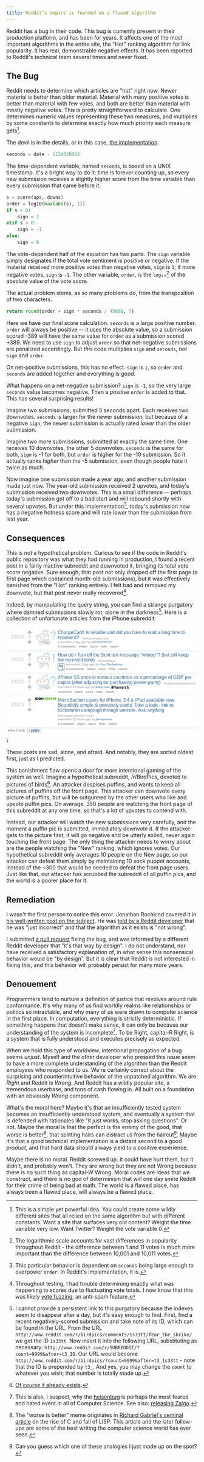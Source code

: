 ```yaml
---
title: Reddit’s empire is founded on a flawed algorithm
---
```


Reddit has a bug in their code. This bug is currently present in their production platform, and has been for years. It affects one of the most important algorithms in the entire site, the "Hot" ranking algorithm for link popularity. It has real, demonstrable negative effects. It has been reported to Reddit's technical team several times and never fixed.

## The Bug ##

Reddit needs to determine which articles are "hot" right now. Newer material is better than older material. Material with many positive votes is better than material with few votes, and both are better than material with mostly negative votes. This is pretty straightforward to calculate. One determines numeric values representing these two measures, and multiplies by some constants to determine exactly how much priority each measure gets[^4].

The devil is in the details, or in this case, [the implementation](https://github.com/iangreenleaf/reddit/blob/45e8209d8d4236367a6f7247068c13ab2307afb4/r2/r2/lib/db/_sorts.pyx#L45).

```python
seconds = date - 1134028003
```

The time-dependent variable, named `seconds`, is based on a UNIX timestamp. It's a bright way to do it: time is forever counting up, so every new submission receives a slightly higher score from the time variable than every submission that came before it.

```python
s = score(ups, downs)
order = log10(max(abs(s), 1))
if s > 0:
    sign = 1
elif s < 0:
    sign = -1
else:
    sign = 0
```

The vote-dependent half of the equation has two parts. The `sign` variable simply designates if the total vote sentiment is positive or negative. If the material received more positive votes than negative votes, `sign` is `1`; if more negative votes, `sign` is `-1`. The other variable, `order`, is the `log₁₀`[^5] of the absolute value of the vote score.

The actual problem stems, as so many problems do, from the transposition of two characters.

```python
return round(order + sign * seconds / 45000, 7)
```

Here we have our final score calculation. `seconds` is a large positive number. `order` will always be positive -- it uses the absolute value, so a submission scored -389 will have the same value for `order` as a submission scored +389. We need to use `sign` to adjust `order` so that net-negative submissions are penalized accordingly. But *this* code multiplies `sign` and `seconds`, *not* `sign` and `order`.

On net-positive submissions, this has no effect. `sign` is `1`, so `order` and `seconds` are added together and everything is good.

What happens on a net-negative submission? `sign` is `-1`, so the very large `seconds` value becomes negative. Then a *positive* `order` is added to that. This has several surprising results!

Imagine two submissions, submitted 5 seconds apart. Each receives two downvotes. `seconds` is larger for the newer submission, but because of a negative `sign`, the newer submission is actually rated *lower* than the older submission.

Imagine two more submissions, submitted at exactly the same time. One receives 10 downvotes, the other 5 downvotes. `seconds` is the same for both, `sign` is -1 for both, but `order` is higher for the -10 submission. So it actually ranks *higher* than the -5 submission, even though people hate it twice as much.

Now imagine one submission made a year ago, and another submission made just now. The year-old submission received 2 upvotes, and today's submission received two downvotes. This is a small difference -- perhaps today's submission got off to a bad start and will rebound shortly with several upvotes. But under this implementation[^6], today's submission now has a negative hotness score and will rate *lower* than the submission from last year.

## Consequences ##

This is not a hypothetical problem. Curious to see if the code in Reddit's public repository was what they had running in production, I found a recent post in a fairly inactive subreddit and downvoted it, bringing its total vote score negative. Sure enough, that post not only dropped off the first page (a first page which contained month-old submissions), but it was effectively banished from the "Hot" ranking entirely. I felt bad and removed my downvote, but that post never really recovered[^7].

Indeed, by manipulating the query string, you can find a strange purgatory where damned submissions slowly rot, alone in the darkness[^9]. Here is a collection of unfortunate articles from the iPhone subreddit:

![Reddit's purgatory for posts](/images/2013-12-09-reddits-empire-is-built-on-a-flawed-algorithm/post_purgatory.png)\ 

These posts are sad, alone, and afraid. And notably, they are sorted oldest first, just as I predicted.

This banishment flaw opens a door for more intentional gaming of the system as well. Imagine a hypothetical subreddit, /r/BirdPics, devoted to pictures of birds[^8]. An attacker despises puffins, and wants to keep all pictures of puffins off the front page. This attacker can downvote every picture of puffins, but will be outgunned by the other users who like and upvote puffin pics. On average, 350 people are watching the front page of this subreddit at any one time, so that's a lot of upvotes to contend with.

Instead, our attacker will watch the new submissions very carefully, and the moment a puffin pic is submitted, immediately downvote it. If the attacker gets to the picture first, it will go negative and be utterly exiled, never again touching the front page. The only thing the attacker needs to worry about are the people watching the "New" ranking, which ignores votes. Our hypothetical subreddit only averages 10 people on the New page, so our attacker can defeat them simply by maintaining 10 sock puppet accounts, instead of the ~300 that would be needed to defeat the front page users. Just like that, our attacker has scrubbed the subreddit of all puffin pics, and the world is a poorer place for it.

## Remediation ##

I wasn't the first person to notice this error. Jonathan Rochkind covered it in [his well-written post on the subject](http://bibwild.wordpress.com/2012/05/08/reddit-story-ranking-algorithm/). He was [told by a Reddit developer](http://www.reddit.com/r/programming/comments/td4tz/reddits_actual_story_ranking_algorithm_explained/) that he was "just incorrect" and that the algorithm as it exists is "not wrong".

I submitted [a pull request](https://github.com/reddit/reddit/pull/583) fixing the bug, and was informed by a different Reddit developer that "it's that way by design". I do not understand, nor have received a satisfactory explanation of, in what sense this nonsensical behavior would be "by design". But it is clear that Reddit is not interested in fixing this, and this behavior will probably persist for many more years.

## Denouement ##

Programmers tend to nurture a definition of justice that revolves around rule conformance. It's why many of us find worldly realms like relationships or politics so intractable, and why many of us were drawn to computer science in the first place. In computation, everything is strictly deterministic. If something happens that doesn't make sense, it can only be because our understanding of the system is incomplete[^1]. To be Right, capital-R Right, is a system that is fully understood and executes precisely as expected.

When we hold this type of worldview, intentional propagation of a bug seems *unjust*. Myself and the other developer who pressed this issue seem to have a more complete understanding of the algorithm than the Reddit employees who responded to us. We're certainly correct about the surprising and counterintuitive behavior of the unpatched algorithm. We are *Right* and Reddit is *Wrong*. And Reddit has a wildly popular site, a tremendous userbase, and tons of cash flowing in. All built on a foundation with an obviously *Wrong* component.

What's the moral here? Maybe it's that an insufficiently tested system becomes an insufficiently understood system, and eventually a system that is defended with rationales like "it just works, stop asking questions". Or not. Maybe the moral is that the perfect is the enemy of the good, that worse is better[^3], that splitting hairs can distract us from the haircut[^2]. Maybe it's that a good technical implementation is a distant second to a good *product*, and that hard data should always yield to a positive experience.

Maybe there is no moral. Reddit screwed up. It could have hurt them, but it didn't, and probably won't. They are wrong but they are not Wrong because there is no such thing as capital-W Wrong. Moral codes are ideas that we construct, and there is no god of determinism that will one day smite Reddit for their crime of being bad at math. The world is a flawed place, has always been a flawed place, will always be a flawed place.

[^1]: This is also, I suspect, why the [heisenbug](https://en.wikipedia.org/wiki/Heisenbug) is perhaps the most feared and hated event in all of Computer Science. See also: [releasing Zalgo](http://blog.izs.me/post/59142742143/designing-apis-for-asynchrony).
[^2]: Can you guess which one of these analogies I just made up on the spot?
[^3]: The "worse is better" meme originates in [Richard Gabriel's seminal article](http://www.jwz.org/doc/worse-is-better.html) on the rise of C and fall of LISP. This article and the later follow-ups are some of the best writing the computer science world has ever seen.
[^4]: This is a simple yet powerful idea. You could create some wildly different sites that all relied on the same algorithm but with different constants. Want a site that surfaces very old content? Weight the time variable very low. Want Twitter? Weight the vote variable 0.
[^5]: The logarithmic scale accounts for vast differences in popularity throughout Reddit - the difference between 1 and 11 votes is much more important than the difference between 10,001 and 10,011 votes.
[^6]: This particular behavior is dependent on `seconds` being large enough to overpower `order`. In Reddit's implementation, it is.
[^7]: Throughout testing, I had trouble determining exactly what was happening to scores due to fluctuating vote totals. I now know that this was likely [vote fuzzing](http://www.reddit.com/r/WTF/comments/eaqnf/pardon_me_but_5000_downvotes_wtf_is_worldnews_for/c16omup?context=3), an anti-spam feature.
[^8]: [Of *course* it already exists](http://www.reddit.com/r/birdpics).
[^9]: I cannot provide a persistent link to this purgatory because the indexes seem to disappear after a day, but it's easy enough to find. First, find a recent negatively-scored submission and take note of its ID, which can be found in the URL. From the URL `http://www.reddit.com/r/birdpics/comments/1s33tt/fear_the_shrike/` we get the ID `1s33tt`. Now insert it into the following URL, substituting as necessary: `http://www.reddit.com/r/SUBREDDIT/?count=9999&after=t3_ID`. Our URL would become `http://www.reddit.com/r/birdpics/?count=9999&after=t3_1s33tt` - note that the ID is prepended by `t3_`. And yes, you may change the `count` to whatever you wish; that number is totally made up.

